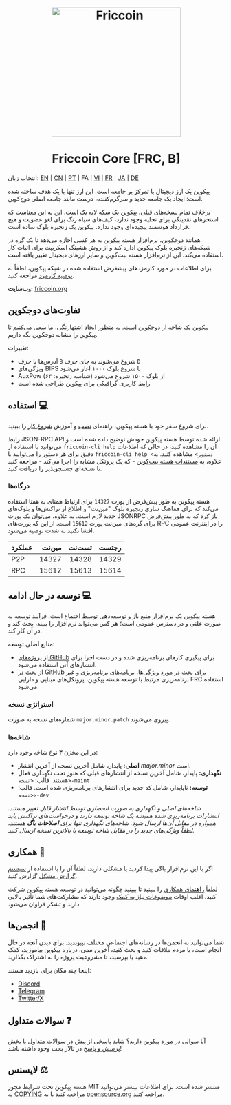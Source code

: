 <h1 align="center">
<img src="https://i.imgur.com/d9a8NfA.png" alt="Friccoin" width="300"/>
<br/><br/>
Friccoin Core [FRC, B]
</h1>

انتخاب زبان: [EN](./README.md) | [CN](./README_zh_CN.md) | [PT](./README_pt_BR.md) | FA | [VI](./README_vi_VN.md) | [FR](./README_fr_FR.md) | [JA](./README_ja_JP.md) | [DE](./README_de_DE.md)

پپکوین یک ارز دیجیتال با تمرکز بر جامعه است. این ارز تنها با یک هدف ساخته شده است: ایجاد یک جامعه جدید و سرگرم‌کننده، درست مانند جامعه اصلی دوج‌کوین.

برخلاف تمام نسخه‌های قبلی، پپکوین یک سکه لایه یک است. این به این معناست که استخرهای نقدینگی برای تخلیه وجود ندارد، کیف‌های سیاه رنگ برای لغو عضویت و هیچ قرارداد هوشمند پیچیده‌ای وجود ندارد. پپکوین یک زنجیره بلوک ساده است.

همانند دوجکوین، نرم‌افزار هسته پپکوین به هر کسی اجازه می‌دهد تا یک گره در شبکه‌های زنجیره بلوک پپکوین اداره کند و از روش هشینگ اسکریپت برای اثبات کار استفاده می‌کند. این از نرم‌افزار هسته بیت‌کوین و سایر ارزهای دیجیتال تغییر یافته است.

برای اطلاعات در مورد کارمزد‌های پیشفرض استفاده شده در شبکه پپکوین، لطفاً به [توصیه کارمزد](doc/fee-recommendation.md) مراجعه کنید.

**وب‌سایت:** [friccoin.org](https://friccoin.org)

## تفاوت‌های دوجکوین

پپکوین یک شاخه از دوجکوین است. به منظور ایجاد اشتهارنگی، ما سعی می‌کنیم تا پپکوین را مشابه دوجکوین نگه داریم.

تغییرات:

* آدرس‌ها با حرف `B` شروع می‌شوند به جای حرف `D`
* ویژگی‌های BIPS با شروع بلوک ۱۰۰۰ آغاز می‌شود
* AuxPow از بلوک ۱۵۰۰ شروع می‌شود (شناسه زنجیره: ۶۳)
* رابط کاربری گرافیکی برای پپکوین طراحی شده است

## استفاده 💻

برای شروع سفر خود با هسته پپکوین، راهنمای [نصب](INSTALL.md) و آموزش [شروع کار](doc/getting-started.md) را ببینید.

رابط JSON-RPC API ارائه شده توسط هسته پپکوین خودش توضیح داده شده است و می‌توانید با استفاده از `friccoin-cli help` آن را مشاهده کنید، در حالی که اطلاعات دقیق برای هر دستور را می‌توانید با `friccoin-cli help <دستور>` مشاهده کنید. به علاوه، به [مستندات هسته بیت‌کوین](https://developer.bitcoin.org/reference/rpc/) - که یک پروتکل مشابه را اجرا می‌کند - مراجعه کنید تا نسخه‌ای جستجوپذیر را دریافت کنید.

### درگاه‌ها

هسته پپکوین به طور پیش‌فرض از پورت `14327` برای ارتباط همتای به همتا استفاده می‌کند که برای هماهنگ سازی زنجیره بلوک "مین‌نت" و اطلاع از تراکنش‌ها و بلوک‌های جدید لازم است. به علاوه، می‌توان یک پورت JSONRPC باز کرد که به طور پیش‌فرض برای گره‌های مین‌نت پورت `15612` است. از این که پورت‌های RPC را در اینترنت عمومی افشا نکنید به شدت توصیه می‌شود.

| عملکرد | مین‌نت | تست‌نت | رجتست |
| :------- | ------: | ------: | ------: |
| P2P      |   14327 |   14328 |   14329 |
| RPC      |   15612 |   15613 |   15614 |

## توسعه در حال ادامه 💻

هسته پپکوین یک نرم‌افزار منبع باز و توسعه‌دهی توسط اجتماع است. فرآیند توسعه به صورت علنی و در دسترس عمومی است؛ هر کس می‌تواند نرم‌افزار را ببیند، بحث کند و در آن کار کند.

منابع اصلی توسعه:

* از [پروژه‌های GitHub](https://github.com/Friccoin/Friccoin-core/projects) برای پیگیری کارهای برنامه‌ریزی شده و در دست اجرا برای انتشارهای آتی استفاده می‌شود.
* از [بحث در GitHub](https://github.com/Friccoin/Friccoin-core/discussions) برای بحث در مورد ویژگی‌ها، برنامه‌های برنامه‌ریزی و غیر برنامه‌ریزی مرتبط با توسعه هسته پپکوین، پروتکل‌های مبنایی و دارایی FRC استفاده می‌شود.

### استراتژی نسخه
شماره‌های نسخه به صورت `major.minor.patch` پیروی می‌شوند.

### شاخه‌ها
در این مخزن ۳ نوع شاخه وجود دارد:

- **اصلی:** پایدار، شامل آخرین نسخه از آخرین انتشار *major.minor* است.
- **نگهداری:** پایدار، شامل آخرین نسخه از انتشارهای قبلی که هنوز تحت نگهداری فعال هستند. قالب: `<نسخه>-maint`
- **توسعه:** ناپایدار، شامل کد جدید برای انتشارهای برنامه‌ریزی شده است. قالب: `<نسخه>-dev`

*شاخه‌های اصلی و نگهداری به صورت انحصاری توسط انتشار قابل تغییر هستند. انتشارات برنامه‌ریزی شده همیشه یک شاخه توسعه دارند و درخواست‌های تراکنش باید همواره در مقابل آن‌ها ارسال شود. شاخه‌های نگهداری تنها برای **اصلاحات باگ** هستند، لطفاً ویژگی‌های جدید را در مقابل شاخه توسعه با بالاترین نسخه ارسال کنید.*

## همکاری 🤝

اگر با این نرم‌افزار باگی پیدا کردید یا مشکلی دارید، لطفاً آن را با استفاده از [سیستم گزارش مشکل](https://github.com/Friccoin/Friccoin-core/issues/new?assignees=&labels=bug&template=bug_report.md&title=%5Bbug%5D+) گزارش کنید.

لطفاً [راهنمای همکاری](CONTRIBUTING.md) را ببینید تا ببینید چگونه می‌توانید در توسعه هسته پپکوین شرکت کنید. اغلب اوقات [موضوعات نیاز به کمک](https://github.com/Friccoin/Friccoin-core/labels/help%20wanted) وجود دارند که مشارکت‌های شما تأثیر بالایی دارند و تشکر فراوان می‌شود.

## انجمن‌ها 🐸

شما می‌توانید به انجمن‌ها در رسانه‌های اجتماعی مختلف بپیوندید. برای دیدن آنچه در حال انجام است، با مردم ملاقات کنید و بحث کنید، آخرین ممی، درباره پپکوین بیاموزید، کمک دهید یا بپرسید، تا مشروعیت پروژه را به اشتراک بگذارید.

اینجا چند مکان برای بازدید هستند:


* [Discord](https://discord.gg/rqtkgwsk6j)
* [Telegram](https://t.me/fricscoin)
* [Twitter/X](https://x.com/friccoinpow)

## سوالات متداول ❓

آیا سوالی در مورد پپکوین دارید؟ شاید پاسخی از پیش در [سوالات متداول](doc/FAQ.md) یا بخش [پرسش و پاسخ](https://github.com/Friccoin/Friccoin-core/discussions/categories/q-a) در تالار بحث وجود داشته باشد!

## لایسنس ⚖️
هسته پپکوین تحت شرایط مجوز MIT منتشر شده است. برای اطلاعات بیشتر می‌توانید به [COPYING](COPYING) مراجعه کنید یا به [opensource.org](https://opensource.org/licenses/MIT) مراجعه کنید.
